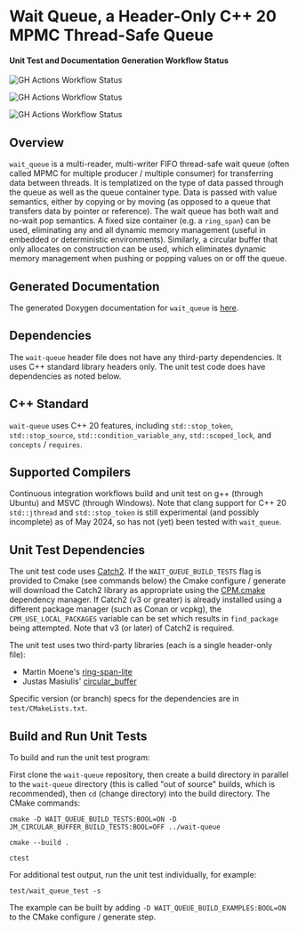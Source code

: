 # Wait Queue, a Header-Only C++ 20 MPMC Thread-Safe Queue

#### Unit Test and Documentation Generation Workflow Status

![GH Actions Workflow Status](https://img.shields.io/github/actions/workflow/status/connectivecpp/wait-queue/build_run_unit_test_cmake.yml?branch=main&label=GH%20Actions%20build,%20unit%20tests%20on%20main)

![GH Actions Workflow Status](https://img.shields.io/github/actions/workflow/status/connectivecpp/wait-queue/build_run_unit_test_cmake.yml?branch=develop&label=GH%20Actions%20build,%20unit%20tests%20on%20develop)

![GH Actions Workflow Status](https://img.shields.io/github/actions/workflow/status/connectivecpp/wait-queue/gen_docs.yml?branch=main&label=GH%20Actions%20generate%20docs)

## Overview

`wait_queue` is a multi-reader, multi-writer FIFO thread-safe wait queue (often called MPMC for multiple producer / multiple consumer) for transferring data between threads. It is templatized on the type of data passed through the queue as well as the queue container type. Data is passed with value semantics, either by copying or by moving (as opposed to a queue that transfers data by pointer or reference). The wait queue has both wait and no-wait pop semantics. A fixed size container (e.g. a `ring_span`) can be used, eliminating any and all dynamic memory management (useful in embedded or deterministic environments). Similarly, a circular buffer that only allocates on construction can be used, which eliminates dynamic memory management when pushing or popping values on or off the queue.

## Generated Documentation

The generated Doxygen documentation for `wait_queue` is [here](https://connectivecpp.github.io/wait-queue/).

## Dependencies

The `wait-queue` header file does not have any third-party dependencies. It uses C++ standard library headers only. The unit test code does have dependencies as noted below.

## C++ Standard

`wait-queue`  uses C++ 20 features, including `std::stop_token`, `std::stop_source`, `std::condition_variable_any`, `std::scoped_lock`, and `concepts` / `requires`.

## Supported Compilers

Continuous integration workflows build and unit test on g++ (through Ubuntu) and MSVC (through Windows). Note that clang support for C++ 20 `std::jthread` and `std::stop_token` is still experimental (and possibly incomplete) as of May 2024, so has not (yet) been tested with `wait_queue`.

## Unit Test Dependencies

The unit test code uses [Catch2](https://github.com/catchorg/Catch2). If the `WAIT_QUEUE_BUILD_TESTS` flag is provided to Cmake (see commands below) the Cmake configure / generate will download the Catch2 library as appropriate using the [CPM.cmake](https://github.com/cpm-cmake/CPM.cmake) dependency manager. If Catch2 (v3 or greater) is already installed using a different package manager (such as Conan or vcpkg), the `CPM_USE_LOCAL_PACKAGES` variable can be set which results in `find_package` being attempted. Note that v3 (or later) of Catch2 is required.

The unit test uses two third-party libraries (each is a single header-only file):

- Martin Moene's [ring-span-lite](https://github.com/martinmoene/ring-span-lite)
- Justas Masiulis' [circular_buffer](https://github.com/JustasMasiulis/circular_buffer)

Specific version (or branch) specs for the dependencies are in `test/CMakeLists.txt`.

## Build and Run Unit Tests

To build and run the unit test program:

First clone the `wait-queue` repository, then create a build directory in parallel to the `wait-queue` directory (this is called "out of source" builds, which is recommended), then `cd` (change directory) into the build directory. The CMake commands:

```
cmake -D WAIT_QUEUE_BUILD_TESTS:BOOL=ON -D JM_CIRCULAR_BUFFER_BUILD_TESTS:BOOL=OFF ../wait-queue

cmake --build .

ctest
```

For additional test output, run the unit test individually, for example:

```
test/wait_queue_test -s
```

The example can be built by adding `-D WAIT_QUEUE_BUILD_EXAMPLES:BOOL=ON` to the CMake configure / generate step.

